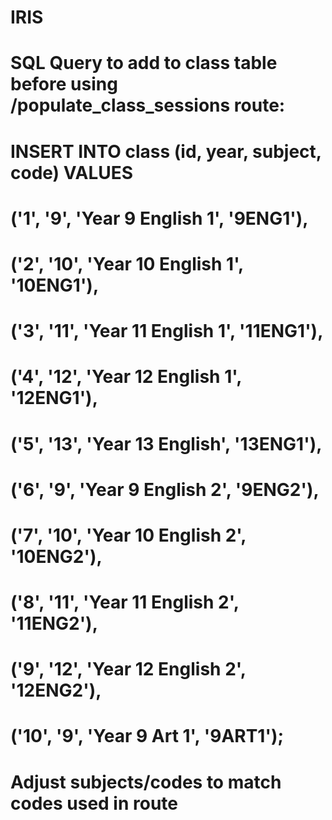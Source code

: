 # IRIS

# SQL Query to add to class table before using /populate_class_sessions route: 
# 
# INSERT INTO class (id, year, subject, code) VALUES
# ('1', '9', 'Year 9 English 1', '9ENG1'),
# ('2', '10', 'Year 10 English 1', '10ENG1'),
# ('3', '11', 'Year 11 English 1', '11ENG1'),
# ('4', '12', 'Year 12 English 1', '12ENG1'),
# ('5', '13', 'Year 13 English', '13ENG1'),
# ('6', '9', 'Year 9 English 2', '9ENG2'),
# ('7', '10', 'Year 10 English 2', '10ENG2'),
# ('8', '11', 'Year 11 English 2', '11ENG2'),
# ('9', '12', 'Year 12 English 2', '12ENG2'),
# ('10', '9', 'Year 9 Art 1', '9ART1'); 

# Adjust subjects/codes to match codes used in route